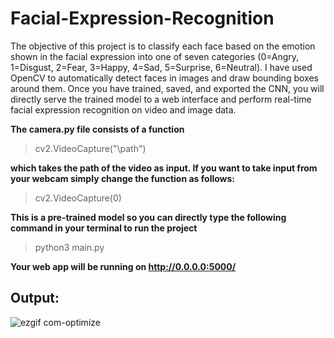 
# Facial-Expression-Recognition
The objective of this project is to classify each face based on the emotion shown in the facial expression into one of seven categories (0=Angry, 1=Disgust, 2=Fear, 3=Happy, 4=Sad, 5=Surprise, 6=Neutral). I have used OpenCV to automatically detect faces in images and draw bounding boxes around them. Once you have trained, saved, and exported the CNN, you will directly serve the trained model to a web interface and perform real-time facial expression recognition on video and image data. 



**The camera.py file consists of a function**
> cv2.VideoCapture("\path") 

**which takes the path of the video as input. If you want to take input from your webcam simply change the function as follows:**
>cv2.VideoCapture(0)

**This is a pre-trained model so you can directly type the following command in your terminal to run the project**
>python3 main.py

**Your web app will be running on http://0.0.0.0:5000/**

## Output:

![ezgif com-optimize](https://user-images.githubusercontent.com/55942093/86212481-c6ea8180-bb95-11ea-8a9b-7e44aa6bc051.gif)


